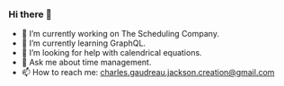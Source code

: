 ### Hi there 👋

- 🔭 I’m currently working on The Scheduling Company.
- 🌱 I’m currently learning GraphQL.
- 🤔 I’m looking for help with calendrical equations.
- 💬 Ask me about time management.
- 📫 How to reach me: charles.gaudreau.jackson.creation@gmail.com
